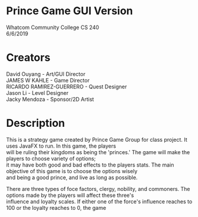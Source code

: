 # Prince Game GUI Version
Whatcom Community College CS 240 <br />
6/6/2019 <br />

# Creators
David Ouyang - Art/GUI Director <br />
JAMES W KAHLE - Game Director <br />
RICARDO RAMIREZ-GUERRERO - Quest Designer <br />
Jason Li - Level Designer <br />
Jacky Mendoza - Sponsor/2D Artist <br />

# Description
This is a strategy game created by Prince Game Group for class project. It uses JavaFX to run. In this game, the players <br />
will be ruling their kingdoms as being the 'princes.' The game will make the players to choose variety of options; <br />
it may have both good and bad effects to the players stats. The main objective of this game is to choose the options wisely <br />
and being a good prince, and live as long as possible. <br />

There are three types of foce factors, clergy, nobility, and commoners. The options made by the players will affect these three's <br />
influence and loyalty scales. If either one of the force's influence reaches to 100 or the loyalty reaches to 0, the game <br />


